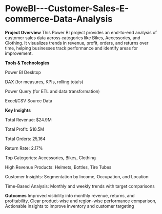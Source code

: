 # PoweBI---Customer-Sales-E-commerce-Data-Analysis

**Project Overview**
This Power BI project provides an end-to-end analysis of customer sales data across categories like Bikes, Accessories, and Clothing. It visualizes trends in revenue, profit, orders, and returns over time, helping businesses track performance and identify areas for improvement.


**Tools & Technologies**

Power BI Desktop

DAX (for measures, KPIs, rolling totals)

Power Query (for ETL and data transformation)

Excel/CSV Source Data


**Key Insights**

Total Revenue: $24.9M

Total Profit: $10.5M

Total Orders: 25,164

Return Rate: 2.17%

Top Categories: Accessories, Bikes, Clothing

High Revenue Products: Helmets, Bottles, Tire Tubes

Customer Insights: Segmentation by Income, Occupation, and Location

Time-Based Analysis: Monthly and weekly trends with target comparisons


 **Outcomes**
Improved visibility into monthly revenue, returns, and profitability,
Clear product-wise and region-wise performance comparison,
Actionable insights to improve inventory and customer targeting
